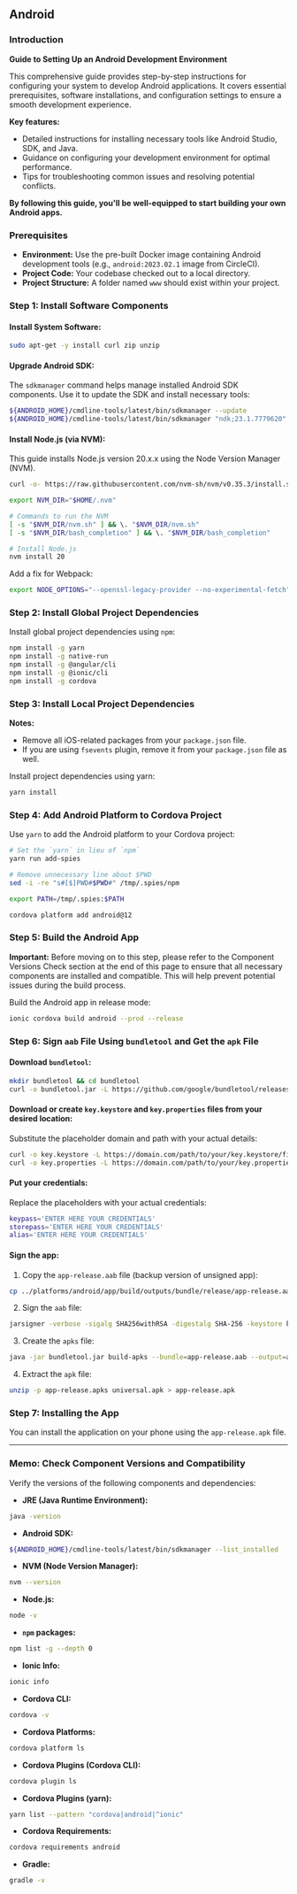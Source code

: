## Android

### Introduction

**Guide to Setting Up an Android Development Environment**

This comprehensive guide provides step-by-step instructions for configuring your system to develop Android applications. It covers essential prerequisites, software installations, and configuration settings to ensure a smooth development experience.

**Key features:**

- Detailed instructions for installing necessary tools like Android Studio, SDK, and Java.
- Guidance on configuring your development environment for optimal performance.
- Tips for troubleshooting common issues and resolving potential conflicts.

**By following this guide, you'll be well-equipped to start building your own Android apps.**

### Prerequisites

- **Environment:** Use the pre-built Docker image containing Android development tools (e.g., `android:2023.02.1` image from CircleCI).
- **Project Code:** Your codebase checked out to a local directory.
- **Project Structure:** A folder named `www` should exist within your project.

### Step 1: Install Software Components

#### Install System Software:

```sh
sudo apt-get -y install curl zip unzip
```

#### Upgrade Android SDK:

The `sdkmanager` command helps manage installed Android SDK components. Use it to update the SDK and install necessary tools:

```sh
${ANDROID_HOME}/cmdline-tools/latest/bin/sdkmanager --update
${ANDROID_HOME}/cmdline-tools/latest/bin/sdkmanager "ndk;23.1.7779620" "cmake;3.6.4111459"
```

#### Install Node.js (via NVM):

This guide installs Node.js version 20.x.x using the Node Version Manager (NVM).

```sh
curl -o- https://raw.githubusercontent.com/nvm-sh/nvm/v0.35.3/install.sh | bash

export NVM_DIR="$HOME/.nvm"

# Commands to run the NVM
[ -s "$NVM_DIR/nvm.sh" ] && \. "$NVM_DIR/nvm.sh"
[ -s "$NVM_DIR/bash_completion" ] && \. "$NVM_DIR/bash_completion"

# Install Node.js
nvm install 20
```

Add a fix for Webpack:

```sh
export NODE_OPTIONS="--openssl-legacy-provider --no-experimental-fetch"
```

### Step 2: Install Global Project Dependencies

Install global project dependencies using `npm`:

```sh
npm install -g yarn
npm install -g native-run
npm install -g @angular/cli
npm install -g @ionic/cli
npm install -g cordova
```

### Step 3: Install Local Project Dependencies

**Notes:**
- Remove all iOS-related packages from your `package.json` file.
- If you are using `fsevents` plugin, remove it from your `package.json` file as well.

Install project dependencies using yarn:

```sh
yarn install
```

### Step 4: Add Android Platform to Cordova Project

Use `yarn` to add the Android platform to your Cordova project:

```sh
# Set the `yarn` in lieu of `npm`
yarn run add-spies

# Remove unnecessary line about $PWD
sed -i -re "s#[$]PWD#$PWD#" /tmp/.spies/npm

export PATH=/tmp/.spies:$PATH

cordova platform add android@12
```

### Step 5: Build the Android App

**Important:** Before moving on to this step, please refer to the Component Versions Check section at the end of this page to ensure that all necessary components are installed and compatible. This will help prevent potential issues during the build process.

Build the Android app in release mode:

```sh
ionic cordova build android --prod --release
```

### Step 6: Sign `aab` File Using `bundletool` and Get the `apk` File

#### Download `bundletool`:

```sh
mkdir bundletool && cd bundletool
curl -o bundletool.jar -L https://github.com/google/bundletool/releases/download/1.15.4/bundletool-all-1.15.4.jar && chmod +x bundletool.jar
```

#### Download or create `key.keystore` and `key.properties` files from your desired location:

Substitute the placeholder domain and path with your actual details:

```sh
curl -o key.keystore -L https://domain.com/path/to/your/key.keystore/file
curl -o key.properties -L https://domain.com/path/to/your/key.properties/file
```

#### Put your credentials:

Replace the placeholders with your actual credentials:

```sh
keypass='ENTER HERE YOUR CREDENTIALS'
storepass='ENTER HERE YOUR CREDENTIALS'
alias='ENTER HERE YOUR CREDENTIALS'
```

#### Sign the app:

1. Copy the `app-release.aab` file (backup version of unsigned app):

```sh
cp ../platforms/android/app/build/outputs/bundle/release/app-release.aab app-release-unsigned.aab
```

2. Sign the `aab` file:

```sh
jarsigner -verbose -sigalg SHA256withRSA -digestalg SHA-256 -keystore key.keystore -storepass $storepass -keypass $keypass -signedjar app-release.aab app-release-unsigned.aab $alias
```

3. Create the `apks` file:

```sh
java -jar bundletool.jar build-apks --bundle=app-release.aab --output=app-release.apks --mode=universal --ks-pass=pass:$storepass --key-pass=pass:$keypass --ks key.keystore --ks-key-alias $alias
```

4. Extract the `apk` file:

```sh
unzip -p app-release.apks universal.apk > app-release.apk
```

### Step 7: Installing the App

You can install the application on your phone using the `app-release.apk` file.

---

### Memo: Check Component Versions and Compatibility

Verify the versions of the following components and dependencies:

- **JRE (Java Runtime Environment):**

```sh
java -version
```

- **Android SDK:**

```sh
${ANDROID_HOME}/cmdline-tools/latest/bin/sdkmanager --list_installed
```

- **NVM (Node Version Manager):**

```sh
nvm --version
```

- **Node.js:**

```sh
node -v
```

- **`npm` packages:**

```sh
npm list -g --depth 0
```

- **Ionic Info:**

```sh
ionic info
```

- **Cordova CLI:**

```sh
cordova -v
```

- **Cordova Platforms:**

```sh
cordova platform ls
```

- **Cordova Plugins (Cordova CLI):**

```sh
cordova plugin ls
```

- **Cordova Plugins (yarn):**

```sh
yarn list --pattern "cordova|android|^ionic"
```

- **Cordova Requirements:**

```sh
cordova requirements android
```

- **Gradle:**

```sh
gradle -v
```
